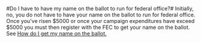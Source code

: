 #Do I have to have my name on the ballot to run for federal office?#
Initially, no, you do not have to have your name on the ballot to run for 
federal office. Once you've risen $5000 or once your campaign expenditures
have exceed $5000 you must then register with the FEC to get your name on the 
ballot. See [How do I get my name on the ballot.][1]

<!--- TODO review all these urls and make sure they work in production -->
[1]: /help/name_on_ballot/